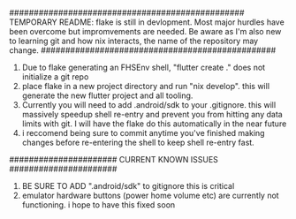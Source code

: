 ################################################
                TEMPORARY README: 
flake is still in devlopment.
Most major hurdles have been overcome but
impromvements are needed. Be aware as I'm also new
to learning git and how nix interacts, the name 
of the repository may change.
################################################
1. Due to flake generating an FHSEnv shell, 
"flutter create ." does not initialize a git repo
2. place flake in a new project directory and run
   "nix develop". this will generate the new
   flutter project and all tooling.
3. Currently you will need to add .android/sdk
   to your .gitignore. this will massively speedup
   shell re-entry and prevent you from hitting any
   data limits with git. I will have the flake do
   this automatically in the near future
4. i reccomend being sure to commit anytime you've
   finished making changes before re-entering the shell
   to keep shell re-entry fast.

######################
CURRENT KNOWN ISSUES
######################
1. BE SURE TO ADD ".android/sdk" to gitignore this is critical
2. emulator hardware buttons (power home volume etc) are currently not functioning. i hope to have this fixed soon
